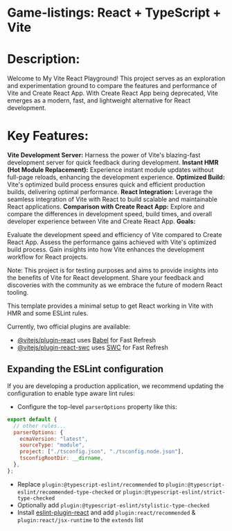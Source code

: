 # Game-listings: React + TypeScript + Vite

# Description:

Welcome to My Vite React Playground! This project serves as an exploration and experimentation ground to compare the features and performance of Vite and Create React App. With Create React App being deprecated, Vite emerges as a modern, fast, and lightweight alternative for React development.

# Key Features:

**Vite Development Server:** Harness the power of Vite's blazing-fast development server for quick feedback during development.
**Instant HMR (Hot Module Replacement):** Experience instant module updates without full-page reloads, enhancing the development experience.
**Optimized Build:** Vite's optimized build process ensures quick and efficient production builds, delivering optimal performance.
**React Integration:** Leverage the seamless integration of Vite with React to build scalable and maintainable React applications.
**Comparison with Create React App:** Explore and compare the differences in development speed, build times, and overall developer experience between Vite and Create React App.
**Goals:**

Evaluate the development speed and efficiency of Vite compared to Create React App.
Assess the performance gains achieved with Vite's optimized build process.
Gain insights into how Vite enhances the development workflow for React projects.

Note: This project is for testing purposes and aims to provide insights into the benefits of Vite for React development. Share your feedback and discoveries with the community as we embrace the future of modern React tooling.

This template provides a minimal setup to get React working in Vite with HMR and some ESLint rules.

Currently, two official plugins are available:

- [@vitejs/plugin-react](https://github.com/vitejs/vite-plugin-react/blob/main/packages/plugin-react/README.md) uses [Babel](https://babeljs.io/) for Fast Refresh
- [@vitejs/plugin-react-swc](https://github.com/vitejs/vite-plugin-react-swc) uses [SWC](https://swc.rs/) for Fast Refresh

## Expanding the ESLint configuration

If you are developing a production application, we recommend updating the configuration to enable type aware lint rules:

- Configure the top-level `parserOptions` property like this:

```js
export default {
  // other rules...
  parserOptions: {
    ecmaVersion: "latest",
    sourceType: "module",
    project: ["./tsconfig.json", "./tsconfig.node.json"],
    tsconfigRootDir: __dirname,
  },
};
```

- Replace `plugin:@typescript-eslint/recommended` to `plugin:@typescript-eslint/recommended-type-checked` or `plugin:@typescript-eslint/strict-type-checked`
- Optionally add `plugin:@typescript-eslint/stylistic-type-checked`
- Install [eslint-plugin-react](https://github.com/jsx-eslint/eslint-plugin-react) and add `plugin:react/recommended` & `plugin:react/jsx-runtime` to the `extends` list
